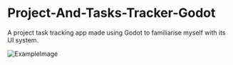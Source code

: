# Project-And-Tasks-Tracker-Godot
A project task tracking app made using Godot to familiarise myself with its UI system.


![ExampleImage](https://user-images.githubusercontent.com/122580809/212576709-ed7c68e0-c238-4724-91e5-ff8105a7a872.PNG)
